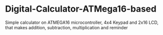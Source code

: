# Digital-Calculator-ATMega16-based
Simple calculator on ATMEGA16 microcontroller, 4x4 Keypad and 2x16 LCD, that makes addition, subtraction, multiplication and reminder
